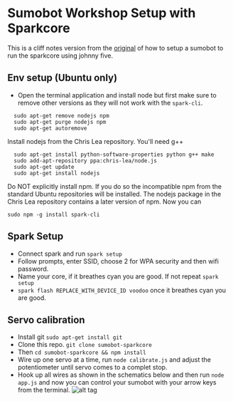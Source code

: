 # Sumobot Workshop Setup with Sparkcore
This is a cliff notes version from the [original](http://bocoup.com/weblog/assembling-preparing-robotsconf-sumobot-with-johnny-five/) of how to setup a sumobot to run the sparkcore using johnny five.

## Env setup (Ubuntu only)

- Open the terminal application and install node but first make sure to remove other versions as they will not work with the ```spark-cli```. 

````
  sudo apt-get remove nodejs npm
  sudo apt-get purge nodejs npm
  sudo apt-get autoremove
````

Install nodejs from the Chris Lea repository. You'll need g++

````
  sudo apt-get install python-software-properties python g++ make
  sudo add-apt-repository ppa:chris-lea/node.js
  sudo apt-get update
  sudo apt-get install nodejs
````

Do NOT explicitly install npm. If you do so the incompatible npm from the standard Ubuntu repositories will be installed. The nodejs package in the Chris Lea repository contains a later version of npm. Now you can

```sudo npm -g install spark-cli```

## Spark Setup
- Connect spark and run ```spark setup```
- Follow prompts, enter SSID, choose 2 for WPA security and then wifi password.
- Name your core, if it breathes cyan you are good. If not repeat ```spark setup```
- ```spark flash REPLACE_WITH_DEVICE_ID voodoo``` once it breathes cyan you are good.

## Servo calibration
- Install git ```sudo apt-get install git```
- Clone this repo. ```git clone sumobot-sparkcore```
- Then ```cd sumobot-sparkcore && npm install```
- Wire up one servo at a time, run ```node calibrate.js``` and adjust the potentiometer until servo comes to a complet stop.
- Hook up all wires as shown in the schematics below and then run ```node app.js``` and now you can control your sumobot with your arrow keys from the terminal. 
![alt tag](http://bocoup.com/img/weblog/sumo-spark-circuit.png)

